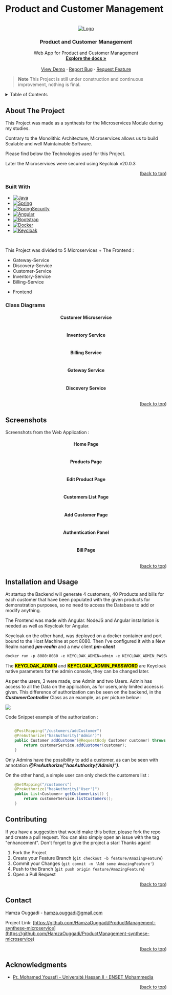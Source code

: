 <h1>Product and Customer Management</h1>

[//]: # (<h3>Project Structure</h3>)

[//]: # (<img src="/screenshots/Product_Structure.png" alt="Project Structure">)


<!-- PROJECT LOGO -->
<br />
<div align="center">
  <a href="https://github.com/HamzaOuggadi/ProductManagement-synthese-microservice">
    <img src="/screenshots/img.png" alt="Logo">
  </a>

<h3 align="center">Product and Customer Management</h3>

  <p align="center">
    Web App for Product and Customer Management
    <br />
    <a href="https://github.com/HamzaOuggadi/ProductManagement-synthese-microservice"><strong>Explore the docs »</strong></a>
    <br />
    <br />
    <a href="https://github.com/HamzaOuggadi/ProductManagement-synthese-microservice">View Demo</a>
    ·
    <a href="https://github.com/HamzaOuggadi/ProductManagement-synthese-microservice/issues">Report Bug</a>
    ·
    <a href="https://github.com/HamzaOuggadi/ProductManagement-synthese-microservice/issues">Request Feature</a>
  </p>
</div>


> **Note**
> This Project is still under construction and continuous improvement, nothing is final.
<!-- TABLE OF CONTENTS -->
<details>
  <summary>Table of Contents</summary>
  <ol>
    <li><a href="#about-the-project">About The Project</a></li>
    <li><a href="#built-with">Built With</a></li>
    <li><a href="class_diagrams">Class Diagrams</a></li>
    <li><a href="#screenshots">Screenshots</a></li>
    <li><a href="#contributing">Contributing</a></li>
    <li><a href="#contact">Contact</a></li>
    <li><a href="#acknowledgments">Acknowledgments</a></li>
  </ol>
</details>



<!-- ABOUT THE PROJECT -->
## About The Project

<p>This Project was made as a synthesis for the Microservices Module during my studies.</p>
<p>Contrary to the Monolithic Architecture, Microservices allows us to build Scalable and well Maintainable Software.</p>
<p>Please find below the Technologies used for this Project.</p>
<p>Later the Microservices were secured using Keycloak v20.0.3</p>

<p align="right">(<a href="#readme-top">back to top</a>)</p>



### Built With

* [![Java][Java.com]][Java-url]
* [![Spring][Spring.io]][Spring-url]
* [![SpringSecurity][SpringSecurity.io]][Spring-url]
* [![Angular][Angular.io]][Angular-url]
* [![Bootstrap][Bootstrap.com]][Bootstrap-url]
* [![Docker][Docker.com]][Docker-url]
* [![Keycloak][keycloak.org]][Keycloak-url]


<br/>
<p>This Project was divided to 5 Microservices + The Frontend : </p>

<ul>
    <li>Gateway-Service</li>
    <li>Discovery-Service</li>
    <li>Customer-Service</li>
    <li>Inventory-Service</li>
    <li>Billing-Service</li>
</ul>
<ul>
    <li>Frontend</li>
</ul>

### Class Diagrams

<h4 align="center">Customer Microservice</h4>

<img src="/screenshots/CustomerService.png" alt="">

<h4 align="center">Inventory Service</h4>

<img src="/screenshots/InventoryService.png" alt="">

<h4 align="center">Billing Service</h4>

<img src="/screenshots/BillingService.png" alt="">

<h4 align="center">Gateway Service</h4>

<img src="/screenshots/GatewayService.png" alt="">

<h4 align="center">Discovery Service</h4>

<img src="/screenshots/DiscoveryService.png" alt="">



<p align="right">(<a href="#readme-top">back to top</a>)</p>



<!-- GETTING STARTED -->
## Screenshots

Screenshots from the Web Application :

<h4 align="center">Home Page</h4>
<img src="/screenshots/HomePage.png" alt="">

<h4 align="center">Products Page</h4>
<img src="/screenshots/ProductList.png" alt="">

<h4 align="center">Edit Product Page</h4>
<img src="/screenshots/EditProductPage.png" alt="">

<h4 align="center">Customers List Page</h4>
<img src="/screenshots/CustomerList.png" alt="">

<h4 align="center">Add Customer Page</h4>
<img src="/screenshots/AddCustomer.png" alt="">

<h4 align="center">Authentication Panel</h4>
<img src="/screenshots/AuthPanel.png" alt="">

<h4 align="center">Bill Page</h4>
<img src="/screenshots/Bill.png" alt="">

<p align="right">(<a href="#readme-top">back to top</a>)</p>


## Installation and Usage

<p>At startup the Backend will generate 4 customers, 40 Products and bills for each customer that have been
populated with the given products for demonstration purposes, so no need to access the Database to add or modify anything.</p>

<p>The Frontend was made with Angular. NodeJS and Angular installation is needed as well as Keycloak for Angular.</p>

<p>Keycloak on the other hand, was deployed on a docker container and port bound to the Host Machine at port 8080.
Then I've configured it with a New Realm named <b><em>pm-realm</em></b> and a new client <b><em>pm-client</em></b></p>

```dockerfile
docker run -p 8080:8080 -e KEYCLOAK_ADMIN=admin -e KEYCLOAK_ADMIN_PASSWORD=admin quay.io/keycloak/keycloak:20.0.3 start-dev
```

<p>The <mark><b>KEYCLOAK_ADMIN</b></mark> and <mark><b>KEYCLOAK_ADMIN_PASSWORD</b></mark> are Keycloak native parameters for the admin console, they can be changed later.</p>

<p>As per the users, 3 were made, one Admin and two Users. Admin has access to all the Data on the application, as for users,only limited access is given.
This difference of authorization can be seen on the backend, in the <em><b>CustomerController</b></em> Class as an example, as per picture below : </p>

<img src="/screenshots/CustomerController.png">

Code Snippet example of the authorization :

```java

    @PostMapping("/customers/addCustomer")
    @PreAuthorize("hasAuthority('Admin')")
    public Customer addCustomer(@RequestBody Customer customer) throws CustomerException {
        return customerService.addCustomer(customer);
    }
```

<p>Only Admins have the possibility to add a customer, as can be seen with annotation <em><b>@PreAuthorize("hasAuthority('Admin)")</b></em>.</p>

<p>On the other hand, a simple user can only check the customers list :</p>

```java
    @GetMapping("/customers")
    @PreAuthorize("hasAuthority('User')")
    public List<Customer> getCustomerList() {
        return customerService.listCustomers();
    }
```

## Contributing

If you have a suggestion that would make this better, please fork the repo and create a pull request. You can also simply open an issue with the tag "enhancement".
Don't forget to give the project a star! Thanks again!

1. Fork the Project
2. Create your Feature Branch (`git checkout -b feature/AmazingFeature`)
3. Commit your Changes (`git commit -m 'Add some AmazingFeature'`)
4. Push to the Branch (`git push origin feature/AmazingFeature`)
5. Open a Pull Request

<p align="right">(<a href="#readme-top">back to top</a>)</p>


<!-- CONTACT -->
## Contact

Hamza Ouggadi - hamza.ouggadi@gmail.com

Project Link: [https://github.com/HamzaOuggadi/ProductManagement-synthese-microservice](https://github.com/HamzaOuggadi/ProductManagement-synthese-microservice)

<p align="right">(<a href="#readme-top">back to top</a>)</p>



<!-- ACKNOWLEDGMENTS -->
## Acknowledgments

* [Pr. Mohamed Youssfi - Université Hassan II - ENSET Mohammedia](https://www.youtube.com/@mohamedYoussfi)


<p align="right">(<a href="#readme-top">back to top</a>)</p>



<!-- MARKDOWN LINKS & IMAGES -->
<!-- https://www.markdownguide.org/basic-syntax/#reference-style-links -->
[contributors-shield]: https://img.shields.io/github/contributors/HamzaOuggadi/ProductManagement-synthese-microservice.svg?style=for-the-badge
[contributors-url]: https://github.com/HamzaOuggadi/ProductManagement-synthese-microservice/graphs/contributors
[forks-shield]: https://img.shields.io/github/forks/HamzaOuggadi/ProductManagement-synthese-microservice.svg?style=for-the-badge
[forks-url]: https://github.com/HamzaOuggadi/ProductManagement-synthese-microservice/network/members
[stars-shield]: https://img.shields.io/github/stars/HamzaOuggadi/ProductManagement-synthese-microservice.svg?style=for-the-badge
[stars-url]: https://github.com/HamzaOuggadi/ProductManagement-synthese-microservice/stargazers
[issues-shield]: https://img.shields.io/github/issues/HamzaOuggadi/ProductManagement-synthese-microservice.svg?style=for-the-badge
[issues-url]: https://github.com/HamzaOuggadi/ProductManagement-synthese-microservice/issues
[license-shield]: https://img.shields.io/github/license/HamzaOuggadi/ProductManagement-synthese-microservice.svg?style=for-the-badge
[license-url]: https://github.com/HamzaOuggadi/ProductManagement-synthese-microservice/blob/master/LICENSE.txt
[linkedin-shield]: https://img.shields.io/badge/-LinkedIn-black.svg?style=for-the-badge&logo=linkedin&colorB=555
[linkedin-url]: https://linkedin.com/in/linkedin_username
[product-screenshot]: images/screenshot.png
[Next.js]: https://img.shields.io/badge/next.js-000000?style=for-the-badge&logo=nextdotjs&logoColor=white
[Next-url]: https://nextjs.org/
[React.js]: https://img.shields.io/badge/React-20232A?style=for-the-badge&logo=react&logoColor=61DAFB
[React-url]: https://reactjs.org/
[Vue.js]: https://img.shields.io/badge/Vue.js-35495E?style=for-the-badge&logo=vuedotjs&logoColor=4FC08D
[Vue-url]: https://vuejs.org/
[Angular.io]: https://img.shields.io/badge/Angular-DD0031?style=for-the-badge&logo=angular&logoColor=white
[Angular-url]: https://angular.io/
[Svelte.dev]: https://img.shields.io/badge/Svelte-4A4A55?style=for-the-badge&logo=svelte&logoColor=FF3E00
[Svelte-url]: https://svelte.dev/
[Laravel.com]: https://img.shields.io/badge/Laravel-FF2D20?style=for-the-badge&logo=laravel&logoColor=white
[Laravel-url]: https://laravel.com
[Bootstrap.com]: https://img.shields.io/badge/Bootstrap-563D7C?style=for-the-badge&logo=bootstrap&logoColor=white
[Bootstrap-url]: https://getbootstrap.com
[JQuery.com]: https://img.shields.io/badge/jQuery-0769AD?style=for-the-badge&logo=jquery&logoColor=white
[JQuery-url]: https://jquery.com 
[Java.com]: https://img.shields.io/badge/Java-ED8B00?style=for-the-badge&logo=java&logoColor=white
[Java-url]: https://www.java.com
[Spring.io]: https://img.shields.io/badge/Spring-6DB33F?style=for-the-badge&logo=spring&logoColor=white
[Spring-url]: https://www.spring.io
[SpringSecurity.io]: https://img.shields.io/badge/Spring_Security-6DB33F?style=for-the-badge&logo=Spring-Security&logoColor=white
[Docker-url]: https://www.docker.com
[Docker.com]: https://img.shields.io/badge/docker-%230db7ed.svg?style=for-the-badge&logo=docker&logoColor=white
[Keycloak-url]: https://www.keycloak.org/
[Keycloak.org]: https://www.keycloak.org/resources/images/keycloak_logo_200px.svg